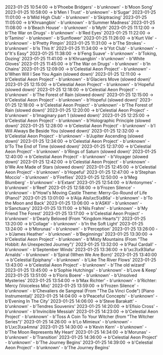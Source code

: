 2023-01-25 10:54:00 -> b'Phoebe Bridgers' - b'unknown' - b'Moon Song'
2023-01-25 10:58:00 -> b'Men I Trust' - b'unknown' - b'Sugar'
2023-01-25 11:01:00 -> b'Mild High Club' - b'unknown' - b'Skiptracing'
2023-01-25 11:05:00 -> b'Khruangbin' - b'unknown' - b'Summer Madness'
2023-01-25 11:08:00 -> b'Beach House' - b'unknown' - b'Myth'
2023-01-25 11:12:00 -> b'The War on Drugs' - b'unknown' - b'Red Eyes'
2023-01-25 11:22:00 -> b'Tamino' - b'unknown' - b'Sunflower'
2023-01-25 11:26:00 -> b'Kurt Vile' - b'unknown' - b'Pretty Pimpin'
2023-01-25 11:31:00 -> b'The Strokes' - b'unknown' - b'Is This It'
2023-01-25 11:34:00 -> b'Yot Club' - b'unknown' - b"It's Easy"
2023-01-25 11:38:00 -> b'Feng Suave' - b'unknown' - b'Toking, Dozing'
2023-01-25 11:41:00 -> b'Khruangbin' - b'unknown' - b'White Gloves'
2023-01-25 11:45:00 -> b'The War on Drugs' - b'unknown' - b'In Chains'
2023-01-25 12:09:00 -> b'Celestial Aeon Project' - b'unknown' - b'When Will I See You Again (slowed down)'
2023-01-25 12:11:00 -> b'Celestial Aeon Project' - b'unknown' - b'Glaciers Move (slowed down)'
2023-01-25 12:15:00 -> b'Celestial Aeon Project' - b'unknown' - b'Hopeful (slowed down)'
2023-01-25 12:18:00 -> b'Celestial Aeon Project' - b'unknown' - b'The Forest of Rain (slowed down)'
2023-01-25 12:15:00 -> b'Celestial Aeon Project' - b'unknown' - b'Hopeful (slowed down)'
2023-01-25 12:18:00 -> b'Celestial Aeon Project' - b'unknown' - b'The Forest of Rain (slowed down)'
2023-01-25 12:20:00 -> b'Celestial Aeon Project' - b'unknown' - b'Imaginary part 1 (slowed down)'
2023-01-25 12:25:00 -> b'Celestial Aeon Project' - b'unknown' - b'Holographic Principle (slowed down)'
2023-01-25 12:28:00 -> b'Celestial Aeon Project' - b'unknown' - b'I Will Always Be Beside You (slowed down)'
2023-01-25 12:32:00 -> b'Celestial Aeon Project' - b'unknown' - b'Jupiter Ascending (slowed down)'
2023-01-25 12:34:00 -> b'Celestial Aeon Project' - b'unknown' - b'To The End of Time (slowed down)'
2023-01-25 12:37:00 -> b'Celestial Aeon Project' - b'unknown' - b'Rings of Saturn (slowed down)'
2023-01-25 12:40:00 -> b'Celestial Aeon Project' - b'unknown' - b'Voyager (slowed down)'
2023-01-25 12:42:00 -> b'Celestial Aeon Project' - b'unknown' - b'We Are Made of Stars (slowed down)'
2023-01-25 12:45:00 -> b'Celestial Aeon Project' - b'unknown' - b'Hopeful'
2023-01-25 12:47:00 -> b'Stephan Moccio' - b'unknown' - b'Fireflies'
2023-01-25 12:50:00 -> b'Meg Blumberg' - b'unknown' - b'Extant'
2023-01-25 12:54:00 -> b'Antonymes' - b'unknown' - b'Reef'
2023-01-25 12:58:00 -> b'Frozen Silence' - b'unknown' - b"Howl's Moving Castle Theme: Merry-Go-Round of Life (Piano)"
2023-01-25 13:01:00 -> b'Aija Alsi\xc5\x86a' - b'unknown' - b'To the Moon and Back'
2023-01-25 13:06:00 -> b'ASKII' - b'unknown' - b'Sanctuary'
2023-01-25 13:11:00 -> b'Nils Frahm' - b'unknown' - b'My Friend The Forest'
2023-01-25 13:17:00 -> b'Celestial Aeon Project' - b'unknown' - b'Dearly Beloved (From "Kingdom Hearts")'
2023-01-25 13:20:00 -> b'Collage' - b'unknown' - b'In the Soft Light'
2023-01-25 13:24:00 -> b'Morunas' - b'unknown' - b'Perception'
2023-01-25 13:26:00 -> b'James Heather' - b'unknown' - b'Beginnings'
2023-01-25 13:30:00 -> b'Celestial Aeon Project' - b'unknown' - b'Misty Mountains (From "The Hobbit: An Unexpected Journey")'
2023-01-25 13:32:00 -> b'Paul Cardall' - b'unknown' - b'September Winds'
2023-01-25 13:36:00 -> b'\xc3\x93lafur Arnalds' - b'unknown' - b'Spiral (When We Are Born)'
2023-01-25 13:40:00 -> b'Celestial Epiphany' - b'unknown' - b'Like The River Flows'
2023-01-25 13:43:00 -> b'Celestial Aeon Project' - b'unknown' - b'The old wizard'
2023-01-25 13:45:00 -> b'Sophie Hutchings' - b'unknown' - b'Love & Keep'
2023-01-25 13:51:00 -> b'Floris Boere' - b'unknown' - b'Unsolved Mysteries'
2023-01-25 13:54:00 -> b'Max Richter' - b'unknown' - b'Richter: Mercy (Voiceless Mix)'
2023-01-25 13:59:00 -> b'Frozen Silence' - b'unknown' - b'Chevaliers de Sangreal (From "The Da Vinci Code") [Piano Instrumental]'
2023-01-25 14:04:00 -> b'Peaceful Concepts' - b'unknown' - b'Evening In The City'
2023-01-25 14:06:00 -> b'Steve Barakatt' - b'unknown' - b'Tendres Souvenirs'
2023-01-25 14:20:00 -> b'Efisio Cross' - b'unknown' - b'Invincible Messiah'
2023-01-25 14:23:00 -> b'Celestial Aeon Project' - b'unknown' - b'Toss A Coin To Your Witcher (from "The Witcher Series")'
2023-01-25 14:26:00 -> b'Lo Mimieux' - b'unknown' - b'L\xc3\xa4mna'
2023-01-25 14:30:00 -> b'Kevin Kern' - b'unknown' - b'The Moon Represents My Heart'
2023-01-25 14:34:00 -> b'Morunas' - b'unknown' - b'Transition'
2023-01-25 14:36:00 -> b'Celestial Aeon Project' - b'unknown' - b'The Journey Begins'
2023-01-25 14:39:00 -> b'Celestial Aeon Project' - b'unknown' - b'The Journey Begins'
